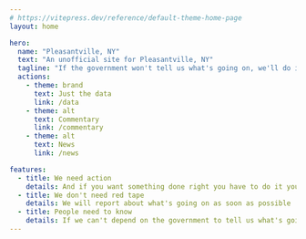 ```yaml
---
# https://vitepress.dev/reference/default-theme-home-page
layout: home

hero:
  name: "Pleasantville, NY"
  text: "An unofficial site for Pleasantville, NY"
  tagline: "If the government won't tell us what's going on, we'll do it ourselves"
  actions:
    - theme: brand
      text: Just the data
      link: /data
    - theme: alt
      text: Commentary
      link: /commentary
    - theme: alt
      text: News
      link: /news

features:
  - title: We need action
    details: And if you want something done right you have to do it yourself
  - title: We don't need red tape
    details: We will report about what's going on as soon as possible
  - title: People need to know
    details: If we can't depend on the government to tell us what's going on, we'll do it ourselves
---
```


